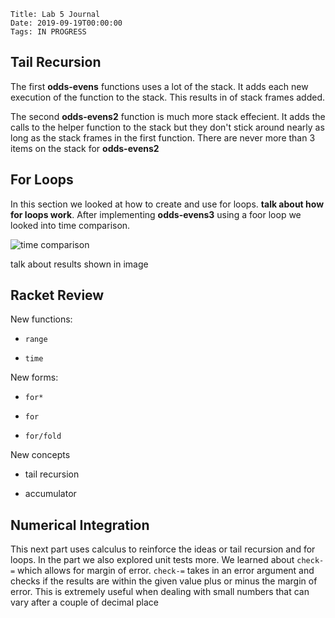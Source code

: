    Title: Lab 5 Journal
    Date: 2019-09-19T00:00:00
    Tags: IN PROGRESS

## Tail Recursion

The first **odds-evens** functions uses a lot of the stack. It adds each new execution of the function to the stack. This results in <number> of stack frames added.

The second **odds-evens2** function is much more stack effecient. It adds the calls to the helper function to the stack but they don't stick around nearly as long as the stack frames in the first function. There are never more than 3 items on the stack for **odds-evens2**

## For Loops

In this section we looked at how to create and use for loops. **talk about how for loops work**. After implementing **odds-evens3** using a foor loop we looked into time comparison. 

![time comparison](https://i.imgur.com/89tLoOg.png)

talk about results shown in image

## Racket Review

New functions:

- `range`

- `time`

New forms:

- `for*`

- `for`

- `for/fold`

New concepts

- tail recursion

- accumulator

## Numerical Integration

This next part uses calculus to reinforce the ideas or tail recursion and for loops. In the part we also explored unit tests more. We learned about `check-=` which allows for margin of error. `check-=` takes in an error argument and checks if the results are within the given value plus or minus the margin of error. This is extremely useful when dealing with small numbers that can vary after a couple of decimal place

